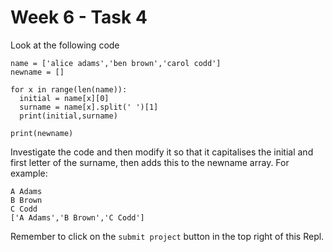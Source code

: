 # Week 6 - Task 4

Look at the following code

```python:
name = ['alice adams','ben brown','carol codd']
newname = []

for x in range(len(name)):
  initial = name[x][0]
  surname = name[x].split(' ')[1]
  print(initial,surname)

print(newname)
```

Investigate the code and then modify it so that it capitalises the initial and first letter of the surname, then adds this to the newname array. For example:

```
A Adams
B Brown
C Codd
['A Adams','B Brown','C Codd']
```

Remember to click on the `submit project` button in the top right of this Repl.
